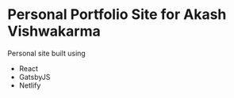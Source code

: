 # Personal Portfolio Site for Akash Vishwakarma

Personal site built using
- React
- GatsbyJS
- Netlify
